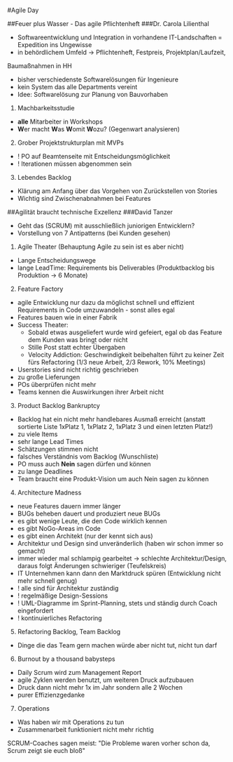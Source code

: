 #Agile Day

##Feuer plus Wasser - Das agile Pflichtenheft
###Dr. Carola Lilienthal
* Softwareentwicklung und Integration in vorhandene IT-Landschaften = Expedition ins Ungewisse
* in behördlichem Umfeld -> Pflichtenheft, Festpreis, Projektplan/Laufzeit,

Baumaßnahmen in HH
* bisher verschiedenste Softwarelösungen für Ingenieure
* kein System das alle Departments vereint
* Idee: Softwarelösung zur Planung von Bauvorhaben

1. Machbarkeitsstudie
- **alle** Mitarbeiter in Workshops
- **W**er macht **W**as **W**omit **W**ozu? (Gegenwart analysieren)

2. Grober Projektstrukturplan mit MVPs
* ! PO auf Beamtenseite mit Entscheidungsmöglichkeit
* ! Iterationen müssen abgenommen sein

3. Lebendes Backlog
* Klärung am Anfang über das Vorgehen von Zurückstellen von Stories
* Wichtig sind Zwischenabnahmen bei Features
 

##Agilität braucht technische Exzellenz
###David Tanzer
* Geht das (SCRUM) mit ausschließlich juniorigen Entwicklern?
* Vorstellung von 7 Antipatterns (bei Kunden gesehen)
1. Agile Theater (Behauptung Agile zu sein ist es aber nicht) 
* Lange Entscheidungswege
* lange LeadTime: Requirements bis Deliverables (Produktbacklog bis Produktion -> 6 Monate)

2. Feature Factory
* agile Entwicklung nur dazu da möglichst schnell und effizient Requirements in Code umzuwandeln - sonst alles egal
* Features bauen wie in einer Fabrik
* Success Theater:
  * Sobald etwas ausgeliefert wurde wird gefeiert, egal ob das Feature dem Kunden was bringt oder nicht
  * Stille Post statt echter Übergaben
  * Velocity Addiction: Geschwindigkeit beibehalten führt zu keiner Zeit fürs Refactoring (1/3 neue Arbeit, 2/3 Rework, 10% Meetings)
* Userstories sind nicht richtig geschrieben
* zu große Lieferungen
* POs überprüfen nicht mehr
* Teams kennen die Auswirkungen ihrer Arbeit nicht

3. Product Backlog Bankruptcy
* Backlog hat ein nicht mehr handlebares Ausmaß erreicht (anstatt sortierte Liste 1xPlatz 1, 1xPlatz 2, 1xPlatz 3 und einen letzten Platz!)
* zu viele Items
* sehr lange Lead Times
* Schätzungen stimmen nicht
* falsches Verständnis vom Backlog (Wunschliste)
* PO muss auch **Nein** sagen dürfen und können
* zu lange Deadlines
* Team braucht eine Produkt-Vision um auch Nein sagen zu können

4. Architecture Madness
* neue Features dauern immer länger
* BUGs beheben dauert und produziert neue BUGs
* es gibt wenige Leute, die den Code wirklich kennen
* es gibt NoGo-Areas im Code
* es gibt einen Architekt (nur der kennt sich aus)
* Architektur und Design sind unveränderlich (haben wir schon immer so gemacht)
* immer wieder mal schlampig gearbeitet -> schlechte Architektur/Design, daraus folgt Änderungen schwieriger (Teufelskreis)
* IT Unternehmen kann dann den Marktdruck spüren (Entwicklung nicht mehr schnell genug)
* ! alle sind für Architektur zuständig
* ! regelmäßige Design-Sessions
* ! UML-Diagramme im Sprint-Planning, stets und ständig durch Coach eingefordert
* ! kontinuierliches Refactoring

5. Refactoring Backlog, Team Backlog
* Dinge die das Team gern machen würde aber nicht tut, nicht tun darf

6. Burnout by a thousand babysteps
* Daily Scrum wird zum Management Report
* agile Zyklen werden benutzt, um weiteren Druck aufzubauen
* Druck dann nicht mehr 1x im Jahr sondern alle 2 Wochen
* purer Effizienzgedanke

7. Operations
* Was haben wir mit Operations zu tun
* Zusammenarbeit funktioniert nicht mehr richtig

SCRUM-Coaches sagen meist: "Die Probleme waren vorher schon da, Scrum zeigt sie euch bloß"
